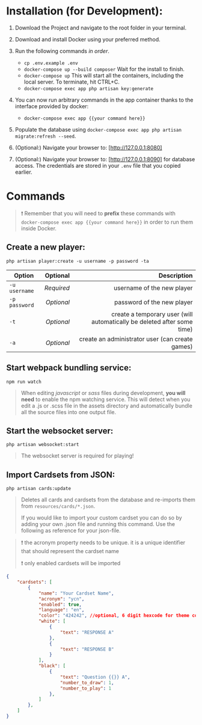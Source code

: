 # Installation (for Development):

1. Download the Project and navigate to the root folder in your terminal.
2. Download and install Docker using your preferred method.
3. Run the following commands _in order_.

    - `cp .env.example .env`
    - `docker-compose up --build composer` Wait for the install to finish.
    - `docker-compose up` This will start all the containers, including the local server. To terminate, hit CTRL+C.
    - `docker-compose exec app php artisan key:generate`

4. You can now run arbitrary commands in the app container thanks to the interface provided by docker:

    - `docker-compose exec app {{your command here}}`

5. Populate the database using `docker-compose exec app php artisan migrate:refresh --seed`.
6. (Optional:) Navigate your browser to: [http://127.0.0.1:8080]
7. (Optional:) Navigate your browser to: [http://127.0.0.1:8090] for database access. The credentials are stored in your `.env` file that you copied earlier.

# Commands

> :exclamation: Remember that you will need to __prefix__ these commands with `docker-compose exec app {{your command here}}` in order to run them inside Docker.

## Create a new player:

`php artisan player:create -u username -p password -ta`

| Option        |   Optional |                                                             Description |
| ------------- | ---------: | ----------------------------------------------------------------------: |
| `-u username` | _Required_ |                                              username of the new player |
| `-p password` | _Optional_ |                                              password of the new player |
| `-t`          | _Optional_ | create a temporary user (will automatically be deleted after some time) |
| `-a`          | _Optional_ |                         create an administrator user (can create games) |

## Start webpack bundling service:

`npm run watch`

> When editing _javascript_ or _sass_ files during development, __you will need__ to enable the npm watching service. This will detect when you edit a .js or .scss file in the assets directory and automatically bundle all the source files into one output file.

## Start the websocket server:

`php artisan websocket:start`

> The websocket server is required for playing!

## Import Cardsets from JSON:

`php artisan cards:update`

> Deletes all cards and cardsets from the database and re-imports them from `resources/cards/*.json`.
>
> If you would like to import your custom cardset you can do so by adding your own .json file and running this command. Use the following as reference for your json-file.

> :exclamation: the acronym property needs to be unique. it is a unique identifier that should represent the cardset name
>
> :exclamation: only enabled cardsets will be imported

```json
{
    "cardsets": [
        {
            "name": "Your Cardset Name",
            "acronym": "ycn",
            "enabled": true,
            "language": "en",
            "color": "424242", //optional, 6 digit hexcode for theme color
            "white": [
                {
                    "text": "RESPONSE A"
                },
                {
                    "text": "RESPONSE B"
                }
            ],
            "black": [
                {
                    "text": "Question {{}} A",
                    "number_to_draw": 1,
                    "number_to_play": 1
                },
            ]
        },
    ]
}
```
